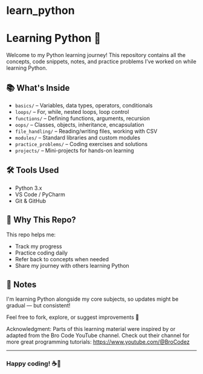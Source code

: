 # learn_python
# Learning Python 🐍

Welcome to my Python learning journey! This repository contains all the concepts, code snippets, notes, and practice problems I’ve worked on while learning Python.

## 📚 What's Inside

- `basics/` – Variables, data types, operators, conditionals
- `loops/` – For, while, nested loops, loop control
- `functions/` – Defining functions, arguments, recursion
- `oops/` – Classes, objects, inheritance, encapsulation
- `file_handling/` – Reading/writing files, working with CSV
- `modules/` – Standard libraries and custom modules
- `practice_problems/` – Coding exercises and solutions
- `projects/` – Mini-projects for hands-on learning

## 🛠️ Tools Used

- Python 3.x
- VS Code / PyCharm
- Git & GitHub

## 🚀 Why This Repo?

This repo helps me:
- Track my progress
- Practice coding daily
- Refer back to concepts when needed
- Share my journey with others learning Python

## 📌 Notes

I'm learning Python alongside my core subjects, so updates might be gradual — but consistent!

Feel free to fork, explore, or suggest improvements 🙌

Acknowledgment:
Parts of this learning material were inspired by or adapted from the Bro Code YouTube channel.
Check out their channel for more great programming tutorials: https://www.youtube.com/@BroCodez 

---

### Happy coding! ☕🐍


